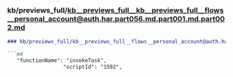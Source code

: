 ### kb/previews_full/kb__previews_full__kb__previews_full__flows__personal_account@auth.har.part056.md.part001.md.part002.md

```md
### kb/previews_full/kb__previews_full__flows__personal_account@auth.har.part056.md.part001.md (part 002)

```md
   "functionName": "invokeTask",
                  "scriptId": "1592",
            
```

```

```
